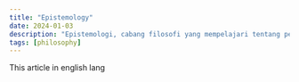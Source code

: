 ```yaml
---
title: "Epistemology"
date: 2024-01-03
description: "Epistemologi, cabang filosofi yang mempelajari tentang pengetahuan."
tags: [philosophy]
---
```


This article in english lang